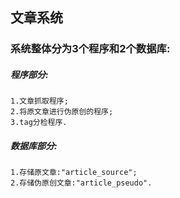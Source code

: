 ## 文章系统

### 系统整体分为3个程序和2个数据库:

##### 程序部分:
```
1.文章抓取程序;
2.将原文章进行伪原创的程序;
3.tag分检程序.
```


##### 数据库部分:
```
1.存储原文章:"article_source";
2.存储伪原创文章:"article_pseudo".
```